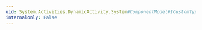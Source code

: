 ```yaml
---
uid: System.Activities.DynamicActivity.System#ComponentModel#ICustomTypeDescriptor#GetComponentName
internalonly: False
---
```

